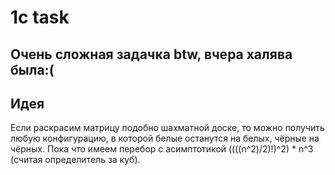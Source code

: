 # 1c task
## Очень сложная задачка btw, вчера халява была:(
## Идея
Если раскрасим матрицу подобно шахматной доске, то можно получить любую конфигурацию, в которой белые останутся на белых, чёрные на чёрных. Пока что имеем перебор с асимптотикой ((((n^2)/2)!)^2) \* n^3 (считая определитель за куб).
